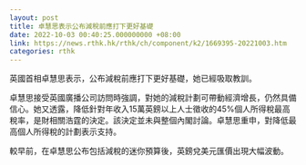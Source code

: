 ```yaml
---
layout: post
title: 卓慧思表示公布減稅前應打下更好基礎
date: 2022-10-03 00:40:25.000000000 +08:00
link: https://news.rthk.hk/rthk/ch/component/k2/1669395-20221003.htm
categories: rthk
---
```


英國首相卓慧思表示，公布減稅前應打下更好基礎，她已經吸取教訓。

卓慧思接受英國廣播公司訪問時強調，對她的減稅計劃可帶動經濟增長，仍然具備信心。她又透露，降低針對年收入15萬英鎊以上人士徵收的45%個人所得稅最高稅率，是財相關浩霆的決定。該決定並未與整個內閣討論。卓慧思重申，對降低最高個人所得稅的計劃表示支持。

較早前，在卓慧思公布包括減稅的迷你預算後，英鎊兌美元匯價出現大幅波動。
